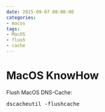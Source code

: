 ```yaml
--- 
date: 2015-09-07 00:00:00
categories: 
- macos
tags: 
- MacOS
- flush
- cache
---
```

# MacOS KnowHow

Flush MacOS DNS-Cache:
    <pre>dscacheutil -flushcache</pre>

